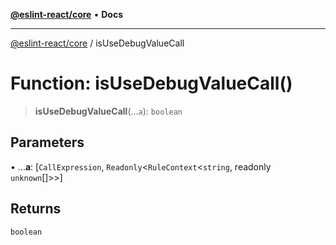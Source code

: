 [**@eslint-react/core**](../README.md) • **Docs**

***

[@eslint-react/core](../README.md) / isUseDebugValueCall

# Function: isUseDebugValueCall()

> **isUseDebugValueCall**(...`a`): `boolean`

## Parameters

• ...**a**: [`CallExpression`, `Readonly`\<`RuleContext`\<`string`, readonly `unknown`[]\>\>]

## Returns

`boolean`
